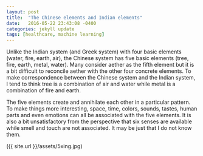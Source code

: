 ```yaml
---
layout: post
title:  "The Chinese elements and Indian elements"
date:   2016-05-22 23:43:08 -0400
categories: jekyll update
tags: [healthcare, machine learning]
---
```


Unlike the Indian system (and Greek system) with four basic elements (water, fire, earth, air), the Chinese system has five basic elements (tree, fire, earth, metal, water). Many consider aether as the fifth element but it is a bit difficult to reconcile aether with the other four concrete elements. To make correspondence between the Chinese system and the Indian system, I tend to think tree is a combination of air and water while metal is a combination of fire and earth. 

The five elements create and annihilate each other in a particular pattern. To make things more interesting, space, time, colors, sounds, tastes, human parts and even emotions can all be associated with the five elements. It is also a bit unsatisfactory from the perspective that six senses are available while smell and touch are not associated. It may be just that I do not know them.

({{ site.url }}/assets/5xing.jpg)
